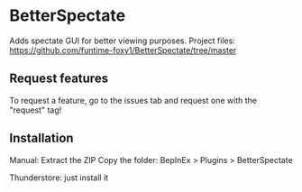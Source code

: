 # BetterSpectate
Adds spectate GUI for better viewing purposes.
Project files: https://github.com/funtime-foxy1/BetterSpectate/tree/master

## Request features
To request a feature, go to the issues tab and request one with the "request" tag!

## Installation

Manual:
Extract the ZIP
Copy the folder: BepInEx > Plugins > BetterSpectate

Thunderstore:
just install it
